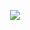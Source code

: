 <p align="center">
  <a href="https://skillicons.dev">
    <img src="https://skillicons.dev/icons?i=rust,c,js,cs,python,react,express,nodejs,mongodb,mysql,git,linux" />
  </a>
</p>
